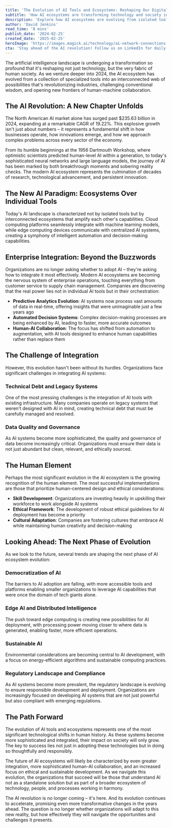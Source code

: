 ```yaml
---
title: 'The Evolution of AI Tools and Ecosystems: Reshaping Our Digital Future'
subtitle: 'How AI ecosystems are transforming technology and society in 2024'
description: 'Explore how AI ecosystems are evolving from isolated tools to interconnected platforms, reshaping enterprise operations and human-machine collaboration while addressing key challenges in integration, data governance, and ethical considerations.'
author: 'David Jenkins'
read_time: '8 mins'
publish_date: '2024-02-25'
created_date: '2025-02-25'
heroImage: 'https://images.magick.ai/technology/ai-network-connections.jpg'
cta: 'Stay ahead of the AI revolution! Follow us on LinkedIn for daily insights into the evolving world of artificial intelligence and digital transformation.'
---
```


The artificial intelligence landscape is undergoing a transformation so profound that it's reshaping not just technology, but the very fabric of human society. As we venture deeper into 2024, the AI ecosystem has evolved from a collection of specialized tools into an interconnected web of possibilities that's revolutionizing industries, challenging conventional wisdom, and opening new frontiers of human-machine collaboration.

## The AI Revolution: A New Chapter Unfolds

The North American AI market alone has surged past $235.63 billion in 2024, expanding at a remarkable CAGR of 19.22%. This explosive growth isn't just about numbers – it represents a fundamental shift in how businesses operate, how innovations emerge, and how we approach complex problems across every sector of the economy.

From its humble beginnings at the 1956 Dartmouth Workshop, where optimistic scientists predicted human-level AI within a generation, to today's sophisticated neural networks and large language models, the journey of AI has been marked by both breakthrough moments and sobering reality checks. The modern AI ecosystem represents the culmination of decades of research, technological advancement, and persistent innovation.

## The New AI Paradigm: Ecosystems Over Individual Tools

Today's AI landscape is characterized not by isolated tools but by interconnected ecosystems that amplify each other's capabilities. Cloud computing platforms seamlessly integrate with machine learning models, while edge computing devices communicate with centralized AI systems, creating a symphony of intelligent automation and decision-making capabilities.

## Enterprise Integration: Beyond the Buzzwords

Organizations are no longer asking whether to adopt AI – they're asking how to integrate it most effectively. Modern AI ecosystems are becoming the nervous system of enterprise operations, touching everything from customer service to supply chain management. Companies are discovering that the real power lies not in individual AI tools but in their orchestration:

- **Predictive Analytics Evolution**: AI systems now process vast amounts of data in real-time, offering insights that were unimaginable just a few years ago
- **Automated Decision Systems**: Complex decision-making processes are being enhanced by AI, leading to faster, more accurate outcomes
- **Human-AI Collaboration**: The focus has shifted from automation to augmentation, with AI tools designed to enhance human capabilities rather than replace them

## The Challenge of Integration

However, this evolution hasn't been without its hurdles. Organizations face significant challenges in integrating AI systems:

### Technical Debt and Legacy Systems
One of the most pressing challenges is the integration of AI tools with existing infrastructure. Many companies operate on legacy systems that weren't designed with AI in mind, creating technical debt that must be carefully managed and resolved.

### Data Quality and Governance
As AI systems become more sophisticated, the quality and governance of data become increasingly critical. Organizations must ensure their data is not just abundant but clean, relevant, and ethically sourced.

## The Human Element

Perhaps the most significant evolution in the AI ecosystem is the growing recognition of the human element. The most successful implementations are those that prioritize human-centered design and ethical considerations:

- **Skill Development**: Organizations are investing heavily in upskilling their workforce to work alongside AI systems
- **Ethical Framework**: The development of robust ethical guidelines for AI deployment has become a priority
- **Cultural Adaptation**: Companies are fostering cultures that embrace AI while maintaining human creativity and decision-making

## Looking Ahead: The Next Phase of Evolution

As we look to the future, several trends are shaping the next phase of AI ecosystem evolution:

### Democratization of AI
The barriers to AI adoption are falling, with more accessible tools and platforms enabling smaller organizations to leverage AI capabilities that were once the domain of tech giants alone.

### Edge AI and Distributed Intelligence
The push toward edge computing is creating new possibilities for AI deployment, with processing power moving closer to where data is generated, enabling faster, more efficient operations.

### Sustainable AI
Environmental considerations are becoming central to AI development, with a focus on energy-efficient algorithms and sustainable computing practices.

### Regulatory Landscape and Compliance
As AI systems become more prevalent, the regulatory landscape is evolving to ensure responsible development and deployment. Organizations are increasingly focused on developing AI systems that are not just powerful but also compliant with emerging regulations.

## The Path Forward

The evolution of AI tools and ecosystems represents one of the most significant technological shifts in human history. As these systems become more sophisticated and integrated, their impact on society will only grow. The key to success lies not just in adopting these technologies but in doing so thoughtfully and responsibly.

The future of AI ecosystems will likely be characterized by even greater integration, more sophisticated human-AI collaboration, and an increased focus on ethical and sustainable development. As we navigate this evolution, the organizations that succeed will be those that understand AI not as a standalone solution but as part of a broader ecosystem of technology, people, and processes working in harmony.

The AI revolution is no longer coming – it's here. And its evolution continues to accelerate, promising even more transformative changes in the years ahead. The question is no longer whether organizations will adapt to this new reality, but how effectively they will navigate the opportunities and challenges it presents.